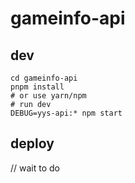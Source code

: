# gameinfo-api

## dev

```
cd gameinfo-api
pnpm install
# or use yarn/npm
# run dev
DEBUG=yys-api:* npm start
```

## deploy

// wait to do